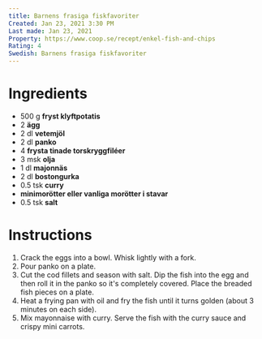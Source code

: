 ```yaml
---
title: Barnens frasiga fiskfavoriter
Created: Jan 23, 2021 3:30 PM
Last made: Jan 23, 2021
Property: https://www.coop.se/recept/enkel-fish-and-chips
Rating: 4
Swedish: Barnens frasiga fiskfavoriter
---
```


# Ingredients

- 500 g **fryst klyftpotatis**
- 2 **ägg**
- 2 dl **vetemjöl**
- 2 dl **panko**
- 4 **frysta tinade torskryggfiléer**
- 3 msk **olja**
- 1 dl **majonnäs**
- 2 dl **bostongurka**
- 0.5 tsk **curry**
- **minimorötter eller vanliga morötter i stavar**
- 0.5 tsk **salt**

# Instructions

1. Crack the eggs into a bowl. Whisk lightly with a fork.
2. Pour panko on a plate.
3. Cut the cod fillets and season with salt. Dip the fish into the egg and then roll it in the panko so it's completely covered. Place the breaded fish pieces on a plate.
4. Heat a frying pan with oil and fry the fish until it turns golden (about 3 minutes on each side).
5. Mix mayonnaise with curry. Serve the fish with the curry sauce and crispy mini carrots.